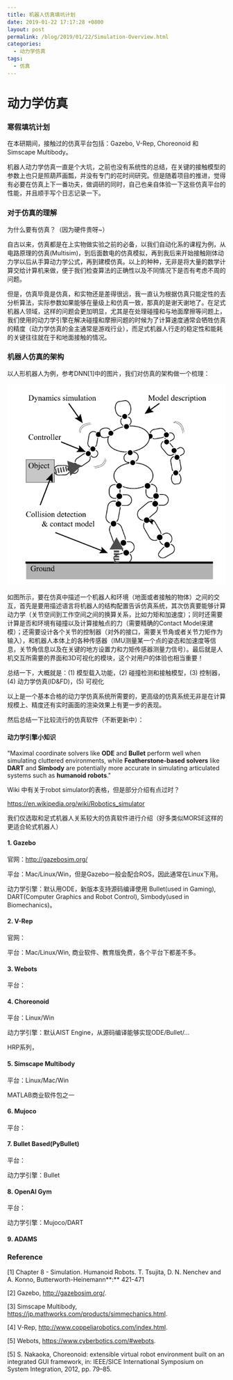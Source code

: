 ```yaml
---
title: 机器人仿真填坑计划
date: 2019-01-22 17:17:28 +0800
layout: post
permalink: /blog/2019/01/22/Simulation-Overview.html
categories:
  - 动力学仿真
tags:
  - 仿真
---
```


# 动力学仿真

### 寒假填坑计划

在本研期间，接触过的仿真平台包括：Gazebo, V-Rep, Choreonoid 和 Simscape Multibody。

机器人动力学仿真一直是个大坑，之前也没有系统性的总结，在关键的接触模型的参数上也只是照葫芦画瓢，并没有专门的花时间研究。但是随着项目的推进，觉得有必要在仿真上下一番功夫，做调研的同时，自己也亲自体验一下这些仿真平台的性能，并且顺手写个日志记录一下。

### 对于仿真的理解

为什么要有仿真？（因为硬件贵呀~）

自古以来，仿真都是在上实物做实验之前的必备，以我们自动化系的课程为例，从电路原理的仿真(Multisim)，到后面数电的仿真模拟，再到我后来开始接触刚体动力学以后从手算动力学公式，再到建模仿真。以上的种种，无非是将大量的数学计算交给计算机来做，便于我们检查算法的正确性以及不同情况下是否有考虑不周的问题。

但是，仿真毕竟是仿真，和实物还是差得很远，我一直认为根据仿真只能定性的去分析算法，实际参数如果能够在量级上和仿真一致，那真的是谢天谢地了。在足式机器人领域，这样的问题会更加明显，尤其是在处理碰撞和与地面摩擦等问题上，我们使用的动力学引擎在解决碰撞和摩擦问题的时候为了计算速度通常会牺牲仿真的精度（动力学仿真的金主通常是游戏行业），而足式机器人行走的稳定性和能耗的关键往往就在于和地面接触的情况。

### 机器人仿真的架构

以人形机器人为例，参考DNN[1]中的图片，我们对仿真的架构做一个梳理：

![Simulation Structure](https://github.com/whtqh/image_files/raw/master/_8_2_Structure_Robot_Sim.png)

如图所示，要在仿真中描述一个机器人和环境（地面或者接触的物体）之间的交互，首先是要用描述语言将机器人的结构配置告诉仿真系统，其次仿真要能够计算动力学（关节空间到工作空间之间的换算关系，比如力矩和加速度）；同时还需要计算是否和环境有碰撞以及计算接触点的力（需要精确的Contact Model来建模）；还需要设计各个关节的控制器（对外的接口，需要关节角或者关节力矩作为输入），和机器人本体上的各种传感器（IMU测量某一个点的姿态和加速度等信息，关节角信息以及在关键的地方设置力和力矩传感器测量力信号）。最后就是人机交互所需要的界面和3D可视化的模块，这个对用户的体验也相当重要！

总结一下，大概就是：(1) 模型载入功能，(2) 碰撞检测和接触模型，(3) 控制器，(4) 动力学仿真(ID&FD)，(5) 可视化

以上是一个基本合格的动力学仿真系统所需要的，更高级的仿真系统无非是在计算规模上、精度还有实时画面的渲染效果上有更一步的表现。

然后总结一下比较流行的仿真软件（不断更新中）：

#### 动力学引擎小知识

"Maximal coordinate solvers like **ODE** and **Bullet** perform well when simulating cluttered environments, while **Featherstone-based solvers** like **DART** and **Simbody** are potentially more accurate in simulating articulated systems such as **humanoid robots**."



Wiki 中有关于robot simulator的表格，但是部分介绍有点过时？

https://en.wikipedia.org/wiki/Robotics_simulator

我们仅选取和足式机器人关系较大的仿真软件进行介绍（好多类似MORSE这样的更适合轮式机器人）



#### 1. Gazebo

官网：http://gazebosim.org/

平台：Mac/Linux/Win，但是Gazebo一般会配合ROS，因此通常在Linux下用。

动力学引擎：默认用ODE，新版本支持源码编译使用 Bullet(used in Gaming), DART(Computer Graphics and Robot Control), Simbody(used in Biomechanics)。

#### 2. V-Rep

官网：

平台：Mac/Linux/Win, 商业软件、教育版免费，各个平台下都差不多。

#### 3. Webots

平台：

#### 4. Choreonoid

平台：Linux/Win

动力学引擎：默认AIST Engine，从源码编译能够实现ODE/Bullet/...

HRP系列，

#### 5. Simscape Multibody

平台：Linux/Mac/Win

MATLAB商业软件包之一

#### 6. Mujoco

平台：

#### 7. Bullet Based(PyBullet)

平台：

动力学引擎：Bullet

#### 8. OpenAI Gym

平台：

动力学引擎：Mujoco/DART

#### 9. ADAMS







### Reference

[1] Chapter 8 - Simulation. Humanoid Robots. T. Tsujita, D. N. Nenchev and A. Konno, Butterworth-Heinemann**:** 421-471

[2] Gazebo, http://gazebosim.org/.

[3] Simscape Multibody, https://jp.mathworks.com/products/simmechanics.html.

[4] V-Rep, http://www.coppeliarobotics.com/index.html.

[5] Webots, https://www.cyberbotics.com/#webots.

[5] S. Nakaoka, Choreonoid: extensible virtual robot environment built on an integrated GUI framework, in:
IEEE/SICE International Symposium on System Integration, 2012, pp. 79–85.